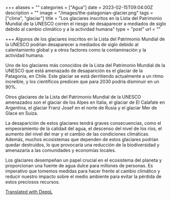+++
aliases = ""
categories = ["Agua"]
date = 2023-02-15T09:04:00Z
description = ""
image = "/images/the-patagonian-glacier.png"
tags = ["clima", "glaciar"]
title = "Los glaciares inscritos en la Lista del Patrimonio Mundial de la UNESCO corren el riesgo de desaparecer a mediados de siglo debido al cambio climático y a la actividad humana"
type = "post"
url = ""

+++
Algunos de los glaciares inscritos en la Lista del Patrimonio Mundial de la UNESCO podrían desaparecer a mediados de siglo debido al calentamiento global y a otros factores como la contaminación y la actividad humana.  
  
Uno de los glaciares más conocidos de la Lista del Patrimonio Mundial de la UNESCO que está amenazado de desaparición es el glaciar de la Patagonia, en Chile. Este glaciar se está derritiendo actualmente a un ritmo increíble, y los científicos predicen que para 2030 podría disminuir en un 90%.  
  
Otros glaciares de la Lista del Patrimonio Mundial de la UNESCO amenazados son el glaciar de los Alpes en Italia, el glaciar de El Calafate en Argentina, el glaciar Franz Josef en el norte de Rusia y el glaciar Mer de Glace en Suiza.  
  
La desaparición de estos glaciares tendrá graves consecuencias, como el empeoramiento de la calidad del agua, el descenso del nivel de los ríos, el aumento del nivel del mar y el cambio de las condiciones climáticas. Además, muchos ecosistemas que dependen de estos glaciares podrían quedar destruidos, lo que provocaría una reducción de la biodiversidad y amenazaría a las comunidades y economías locales.  
  
Los glaciares desempeñan un papel crucial en el ecosistema del planeta y proporcionan una fuente de agua dulce para millones de personas. Es imperativo que tomemos medidas para hacer frente al cambio climático y reducir nuestro impacto sobre el medio ambiente para evitar la pérdida de estos preciosos recursos.  
  
[Translated with DeepL](https://www.deepl.com/translator?utm_source=macos&utm_medium=app&utm_campaign=macos-share)